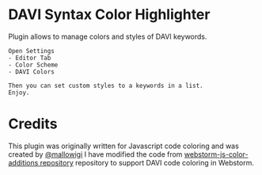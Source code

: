 # DAVI Syntax Color Highlighter

<!-- Plugin description -->
Plugin allows to manage colors and styles of DAVI keywords.

```
Open Settings
- Editor Tab 
- Color Scheme 
- DAVI Colors

Then you can set custom styles to a keywords in a list.
Enjoy.
```
<!-- Plugin description end -->

# Credits
This plugin was originally written for Javascript code coloring and was created by [@mallowigi](https://github.com/mallowigi) I have modified the code from [webstorm-js-color-additions repository](https://github.com/justsl/webstorm-js-color-additions) repository to support DAVI code coloring in Webstorm.

